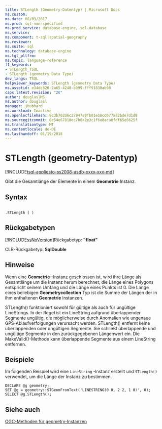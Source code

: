 ```yaml
---
title: STLength (Geometry-Datentyp) | Microsoft Docs
ms.custom: 
ms.date: 08/03/2017
ms.prod: sql-non-specified
ms.prod_service: database-engine, sql-database
ms.service: 
ms.component: t-sql|spatial-geography
ms.reviewer: 
ms.suite: sql
ms.technology: database-engine
ms.tgt_pltfrm: 
ms.topic: language-reference
f1_keywords:
- STLength_TSQL
- STLength (geometry Data Type)
dev_langs: TSQL
helpviewer_keywords: STLength (geometry Data Type)
ms.assetid: e34dc620-2a65-4248-b099-fff91830ab98
caps.latest.revision: "20"
author: douglaslMS
ms.author: douglasl
manager: jhubbard
ms.workload: Inactive
ms.openlocfilehash: 9c3b702d6c27947a8fb01e18cd077a82bde7d1d8
ms.sourcegitcommit: 6c54e67818ec7b0a2e3c1f6e8aca0fdf65e6625f
ms.translationtype: MT
ms.contentlocale: de-DE
ms.lasthandoff: 01/19/2018
---
```

# <a name="stlength-geometry-data-type"></a>STLength (geometry-Datentyp)
[!INCLUDE[tsql-appliesto-ss2008-asdb-xxxx-xxx-md](../../includes/tsql-appliesto-ss2008-asdb-xxxx-xxx-md.md)]

Gibt die Gesamtlänge der Elemente in einem **Geometrie** Instanz.
  
## <a name="syntax"></a>Syntax  
  
```  
  
.STLength ( )  
```  
  
## <a name="return-types"></a>Rückgabetypen  
 [!INCLUDE[ssNoVersion](../../includes/ssnoversion-md.md)]Rückgabetyp: **"float"**  
  
 CLR-Rückgabetyp: **SqlDouble**  
  
## <a name="remarks"></a>Hinweise  
 Wenn eine **Geometrie** -Instanz geschlossen ist, wird ihre Länge als Gesamtlänge um die Instanz herum berechnet; die Länge eines Polygons entspricht seinem Umfang und die Länge eines Punkts ist 0. Die Länge eines beliebigen **Geometrycollection** Typ ist die Summe der Längen der in ihm enthaltenen **Geometrie** Instanzen.  
  
 STLength() funktioniert sowohl für gültige als auch für ungültige LineStrings. In der Regel ist ein LineString aufgrund überlappender Segmente ungültig, die möglicherweise durch Anomalien wie ungenaue GPS-Ablaufverfolgungen verursacht werden. STLength() entfernt keine überlappenden oder ungültigen Segmente. Sie schließt überlappende und ungültige Segmente in den zurückgegebenen Längenwert ein. Die MakeValid()-Methode kann überlappende Segmente aus einem LineString entfernen.  
  
## <a name="examples"></a>Beispiele  
 Im folgenden Beispiel wird eine `LineString` -Instanz erstellt und `STLength()` verwendet, um die Länge der Instanz zu bestimmen.  
  
```  
DECLARE @g geometry;  
SET @g = geometry::STGeomFromText('LINESTRING(0 0, 2 2, 1 0)', 0);  
SELECT @g.STLength();  
```  
  
## <a name="see-also"></a>Siehe auch  
 [OGC-Methoden für geometry-Instanzen](../../t-sql/spatial-geometry/ogc-methods-on-geometry-instances.md)  
  
  

